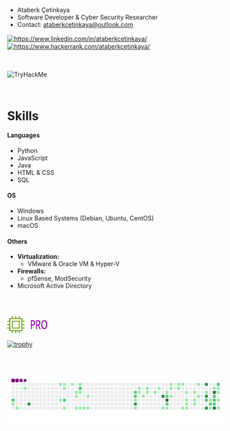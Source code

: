 - Ataberk Çetinkaya
- Software Developer & Cyber Security Researcher
- Contact: ataberkcetinkaya@outlook.com

<a href="https://www.linkedin.com/in/ataberkcetinkaya/" target="blank"><img align="center" src="https://raw.githubusercontent.com/rahuldkjain/github-profile-readme-generator/master/src/images/icons/Social/linked-in-alt.svg" alt="https://www.linkedin.com/in/ataberkcetinkaya/" height="30" width="40" /></a>
<a href="https://www.hackerrank.com/ataberkcetinkaya/" target="blank"><img align="center" src="https://raw.githubusercontent.com/rahuldkjain/github-profile-readme-generator/master/src/images/icons/Social/hackerrank.svg" alt="https://www.hackerrank.com/ataberkcetinkaya/" height="30" width="40" /></a>

<br></br>
<img src="https://tryhackme-badges.s3.amazonaws.com/berklinux.png" alt="TryHackMe">

<br>

<h1>Skills</h1>

<h4>Languages</h4>
<ul>
  <li>Python</li>
  <li>JavaScript</li>
  <li>Java</li>
  <li>HTML & CSS</li>
  <li>SQL</li>
</ul>

<h4>OS</h4>
<ul>
  <li>Windows</li>
  <li>Linux Based Systems (Debian, Ubuntu, CentOS)</li>
  <li>macOS</li>
</ul>

<h4>Others</h4>
<ul>
  <li><strong>Virtualization:</strong> 
    <ul><li>VMware & Oracle VM & Hyper-V</li></ul>
  </li>
  <li><strong>Firewalls:</strong>
    <ul><li>
      pfSense, ModSecurity</ul>
  </li>
  <li>Microsoft Active Directory</li>
</ul>
<br><br>

<a href='https://docs.github.com/en/developers'><img src='https://raw.githubusercontent.com/acervenky/animated-github-badges/master/assets/devbadge.gif' width='40' height='40'></a> <a href='https://github.com/pricing'><img src='https://raw.githubusercontent.com/acervenky/animated-github-badges/master/assets/pro.gif' width='40' height='40'></a> 

[![trophy](https://github-profile-trophy.vercel.app/?username=ataberkcetinkaya)](https://github.com/ryo-ma/github-profile-trophy)

<br></br>

![snake gif](https://github.com/ataberkcetinkaya/ataberkcetinkaya/blob/output/github-contribution-grid-snake.gif)
